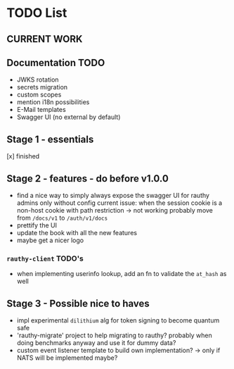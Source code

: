 # TODO List

## CURRENT WORK

## Documentation TODO

- JWKS rotation
- secrets migration
- custom scopes
- mention i18n possibilities
- E-Mail templates
- Swagger UI (no external by default)

## Stage 1 - essentials

[x] finished

## Stage 2 - features - do before v1.0.0

- find a nice way to simply always expose the swagger UI for rauthy admins only without config
  current issue: when the session cookie is a non-host cookie with path restriction -> not working
  probably move from `/docs/v1` to `/auth/v1/docs`
- prettify the UI
- update the book with all the new features
- maybe get a nicer logo

### `rauthy-client` TODO's

- when implementing userinfo lookup, add an fn to validate the `at_hash` as well

## Stage 3 - Possible nice to haves

- impl experimental `dilithium` alg for token signing to become quantum safe
- 'rauthy-migrate' project to help migrating to rauthy? probably when doing benchmarks anyway and use it
  for dummy data?
- custom event listener template to build own implementation? -> only if NATS will be implemented maybe?
